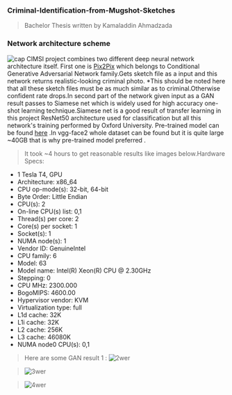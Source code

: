 ### Criminal-Identification-from-Mugshot-Sketches
> Bachelor Thesis written by Kamaladdin Ahmadzada


### Network architecture scheme
![cap](https://user-images.githubusercontent.com/39130214/73599229-af618b00-455a-11ea-8e94-5ac62e8af97c.png)
CIMSI project combines two different deep neural network architecture itself. First one is [Pix2Pix](https://arxiv.org/pdf/1611.07004) which belongs to Conditional Generative Adversarial Network family.Gets sketch file as a input and this network returns realistic-looking criminal photo. *This should be noted here that all these sketch files must be as much similar as to criminal.Otherwise confident rate drops.In second part of the network given input as a GAN result passes to Siamese net which is widely used for high accuracy one-shot learning technique.Siamese net is a good result of transfer learning in this project ResNet50 architecture used for classification but all this network's training performed by Oxford University. Pre-trained model can be found [here]([https://github.com/ox-vgg/vgg_face2](https://github.com/ox-vgg/vgg_face2)) .In vgg-face2 whole dataset can be found but it is quite large ~40GB that is why pre-trained model preferred .

> It took ~4 hours to get reasonable results like images below.Hardware Specs:
* 1 Tesla T4, GPU
* Architecture:        x86_64
* CPU op-mode(s):      32-bit, 64-bit
* Byte Order:          Little Endian
* CPU(s):              2
* On-line CPU(s) list: 0,1
* Thread(s) per core:  2
* Core(s) per socket:  1
* Socket(s):           1
* NUMA node(s):        1
* Vendor ID:           GenuineIntel
* CPU family:          6
* Model:               63
* Model name:          Intel(R) Xeon(R) CPU @ 2.30GHz
* Stepping:            0
* CPU MHz:             2300.000
* BogoMIPS:            4600.00
* Hypervisor vendor:   KVM
* Virtualization type: full
* L1d cache:           32K
* L1i cache:           32K
* L2 cache:            256K
* L3 cache:            46080K
* NUMA node0 CPU(s):   0,1

> Here are some GAN result 1 :
>  ![2wer](https://user-images.githubusercontent.com/39130214/73605245-5246f300-45b5-11ea-9726-0725b11fde37.png)

>  ![3wer](https://user-images.githubusercontent.com/39130214/73605253-6a1e7700-45b5-11ea-8a26-a8f3228bd585.png)

>  ![4wer](https://user-images.githubusercontent.com/39130214/73605256-77d3fc80-45b5-11ea-939d-e0cf01b732f7.png)










